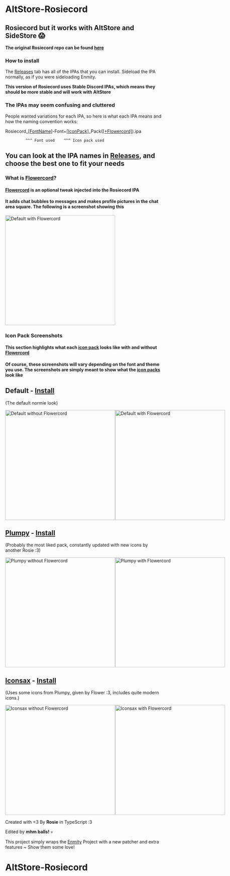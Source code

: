 # AltStore-Rosiecord

## Rosiecord but it works with AltStore and SideStore :scream:

**The original Rosiecord repo can be found [here](https://github.com/acquitelol/rosiecord)**

### How to install

The [Releases](https://github.com/YangTheParrot/AltStore-Rosiecord/releases/) tab has all of the IPAs that you can install. Sideload the IPA normally, as if you were sideloading Enmity.

**This version of Rosiecord uses Stable Discord IPAs, which means they should be more stable and will work with AltStore**

### The IPAs may seem confusing and cluttered

People wanted variations for each IPA, so here is what each IPA means and how the naming convention works:

Rosiecord_[[FontName]](https://github.com/YangTheParrot/AltStore-Rosiecord/tree/master/Fonts/woff2)-Font+[[IconPack]](https://github.com/YangTheParrot/AltStore-Rosiecord/tree/master/Packs)_Pack([[+Flowercord]](https://github.com/YangTheParrot/AltStore-Rosiecord/tree/main/Tweaks/Flowercord)).ipa

             ^^^ Font used    ^^^ Icon pack used

## You can look at the IPA names in [Releases](https://github.com/YangTheParrot/AltStore-Rosiecord/releases/), and choose the best one to fit your needs

### What is [Flowercord](https://github.com/YangTheParrot/AltStore-Rosiecord/tree/main/Tweaks/Flowercord)?

#### [Flowercord](https://github.com/YangTheParrot/AltStore-Rosiecord/tree/main/Tweaks/Flowercord) is an optional tweak injected into the Rosiecord IPA

#### It adds chat bubbles to messages and makes profile pictures in the chat area square. The following is a screenshot showing this

<img width="350" alt="Default with Flowercord" src="Mocks/Default_Flowercord.png">

### Icon Pack Screenshots

#### This section highlights what each [icon pack](https://github.com/YangTheParrot/AltStore-Rosiecord/tree/master/Packs/) looks like with and without [Flowercord](https://github.com/YangTheParrot/AltStore-Rosiecord/tree/main/Tweaks/Flowercord)

#### Of course, these screenshots will vary depending on the font and theme you use. The screenshots are simply meant to show what the [icon packs](https://github.com/YangTheParrot/AltStore-Rosiecord/tree/master/Packs/) look like

## Default - [Install](https://github.com/YangTheParrot/AltStore-Rosiecord/releases/latest)

(The default normie look)
<div style='display: flex;' align='left'>
  <img width="350" alt="Default without Flowercord" src="Mocks/Default.png">
  <img width="350" alt="Default with Flowercord" src="Mocks/Default_Flowercord.png">
</div>

## [Plumpy](https://github.com/YangTheParrot/AltStore-Rosiecord/tree/master/Packs/Plumpy) - [Install](https://github.com/YangTheParrot/AltStore-Rosiecord/releases/latest)

(Probably the most liked pack, constantly updated with new icons by another Rosie :3)
<div style='display: flex;' align='left'>
  <img width="350" alt="Plumpy without Flowercord" src="Mocks/Plumpy.png">
  <img width="350" alt="Plumpy with Flowercord" src="Mocks/Plumpy_Flowercord.png">
</div>

## [Iconsax](https://github.com/YangTheParrot/AltStore-Rosiecord/tree/master/Packs/Iconsax) - [Install](https://github.com/YangTheParrot/AltStore-Rosiecord/releases/latest)

(Uses some icons from Plumpy, given by Flower :3, includes quite modern icons.)
<div style='display: flex;' align='left'>
  <img width="350" alt="Iconsax without Flowercord" src="Mocks/Iconsax.png">
  <img width="350" alt="Iconsax with Flowercord" src="Mocks/Iconsax_Flowercord.png">
</div>

Created with <3 By **Rosie** in TypeScript :3

Edited by **mhm balls!** :skull:

This project simply wraps the [Enmity](https://github.com/enmity-mod/enmity) Project with a new patcher and extra features ~ Show them some love!
# AltStore-Rosiecord